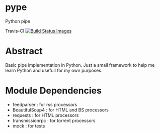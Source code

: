 pype
====

Python pipe

Travis-CI
<a href="https://travis-ci.org/davidfrigola/pype/" target="_blank">
<img src="https://travis-ci.org/davidfrigola/pype.png" data-bindattr-28="28" title="Build Status Images">
</a>

Abstract
========

Basic pipe implementation in Python.
Just a small framework to help me learn Python and usefull for my own purposes.

Module Dependencies
===================

 * feedparser : for rss processors
 * BeautifulSoup4 : for HTML and BS processors
 * requests : for HTML processors
 * transmissionrpc : for torrent processors
 * mock : for tests
